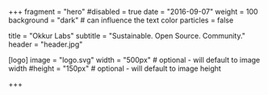+++
fragment = "hero"
#disabled = true
date = "2016-09-07"
weight = 100
background = "dark" # can influence the text color
particles = false

title = "Okkur Labs"
subtitle = "Sustainable. Open Source. Community."
header = "header.jpg"

[logo]
  image = "logo.svg"
  width = "500px" # optional - will default to image width
  #height = "150px" # optional - will default to image height

+++

